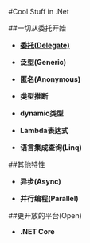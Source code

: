 #Cool Stuff in .Net

##一切从委托开始

* **[委托(Delegate)](Delegate.md)**

* **泛型(Generic)**

* **匿名(Anonymous)**

* **类型推断**

* **dynamic类型**

* **Lambda表达式**

* **语言集成查询(Linq)**

##其他特性

* **异步(Async)**

* **并行编程(Parallel)**

##更开放的平台(Open)

* **.NET Core**
